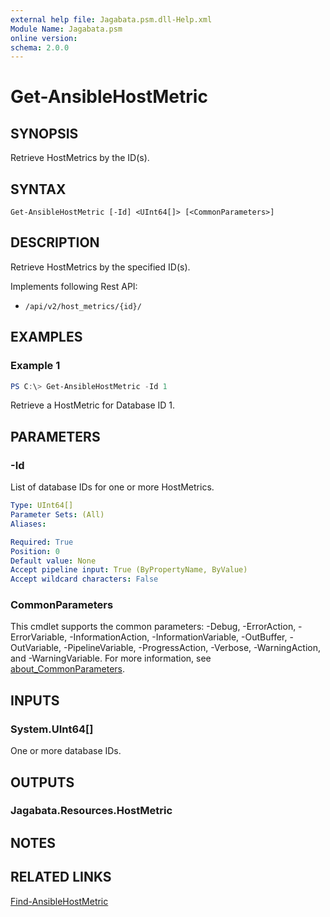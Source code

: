 ```yaml
---
external help file: Jagabata.psm.dll-Help.xml
Module Name: Jagabata.psm
online version:
schema: 2.0.0
---
```


# Get-AnsibleHostMetric

## SYNOPSIS
Retrieve HostMetrics by the ID(s).

## SYNTAX

```
Get-AnsibleHostMetric [-Id] <UInt64[]> [<CommonParameters>]
```

## DESCRIPTION
Retrieve HostMetrics by the specified ID(s).

Implements following Rest API:  
- `/api/v2/host_metrics/{id}/`  

## EXAMPLES

### Example 1
```powershell
PS C:\> Get-AnsibleHostMetric -Id 1
```

Retrieve a HostMetric for Database ID 1.

## PARAMETERS

### -Id
List of database IDs for one or more HostMetrics.

```yaml
Type: UInt64[]
Parameter Sets: (All)
Aliases:

Required: True
Position: 0
Default value: None
Accept pipeline input: True (ByPropertyName, ByValue)
Accept wildcard characters: False
```

### CommonParameters
This cmdlet supports the common parameters: -Debug, -ErrorAction, -ErrorVariable, -InformationAction, -InformationVariable, -OutBuffer, -OutVariable, -PipelineVariable, -ProgressAction, -Verbose, -WarningAction, and -WarningVariable. For more information, see [about_CommonParameters](http://go.microsoft.com/fwlink/?LinkID=113216).

## INPUTS

### System.UInt64[]
One or more database IDs.

## OUTPUTS

### Jagabata.Resources.HostMetric

## NOTES

## RELATED LINKS

[Find-AnsibleHostMetric](Find-AnsibleHostMetric.md)
